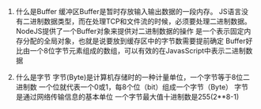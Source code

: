 1. 什么是Buffer
缓冲区Buffer是暂时存放输入输出数据的一段内存。
JS语言没有二进制数据类型，而在处理TCP和文件流的时候，必须要处理二进制数据。
NodeJS提供了一个Buffer对象来提供对二进制数据的操作
是一个表示固定内存分配的全局对象，也就是说要放到缓存区中的字节数需要提前确定
Buffer好比由一个8位字节元素组成的数组，可以有效的在JavasScript中表示二进制数据

2. 什么是字节
字节(Byte)是计算机存储时的一种计量单位，一个字节等于8位二进制数
一个位就代表一个0或1，每8个位（bit）组成一个字节（Byte）
字节是通过网络传输信息的基本单位
一个字节最大值十进制数是255(2**8-1)